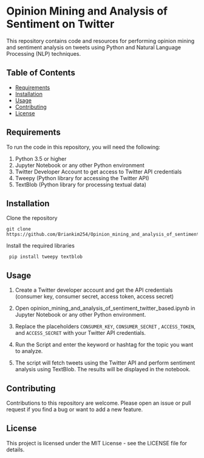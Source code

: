 # Opinion Mining and Analysis of Sentiment on Twitter
This repository contains code and resources for performing opinion mining and sentiment analysis on tweets using Python and Natural Language Processing (NLP) techniques.

## Table of Contents
- [Requirements](https://github.com/Briankim254/Opinion_mining_and_analysis_of_sentiment_twitter_based/new/master?readme=1#requirements)
- [Installation](https://github.com/Briankim254/Opinion_mining_and_analysis_of_sentiment_twitter_based/new/master?readme=1#installation)
- [Usage](https://github.com/Briankim254/Opinion_mining_and_analysis_of_sentiment_twitter_based/new/master?readme=1#usage)
- [Contributing](https://github.com/Briankim254/Opinion_mining_and_analysis_of_sentiment_twitter_based/new/master?readme=1#contributing)
- [License](https://github.com/Briankim254/Opinion_mining_and_analysis_of_sentiment_twitter_based/new/master?readme=1#license)
## Requirements
To run the code in this repository, you will need the following:

1. Python 3.5 or higher
2. Jupyter Notebook or any other Python environment
3. Twitter Developer Account to get access to Twitter API credentials
4. Tweepy (Python library for accessing the Twitter API)
5. TextBlob (Python library for processing textual data)

## Installation
Clone the repository
```
git clone https://github.com/Briankim254/Opinion_mining_and_analysis_of_sentiment_twitter_based.git
```
Install the required libraries
```
 pip install tweepy textblob
  ```
## Usage
1. Create a Twitter developer account and get the API credentials (consumer key, consumer secret, access token, access secret)

2. Open opinion_mining_and_analysis_of_sentiment_twitter_based.ipynb in Jupyter Notebook or any other Python environment.

3. Replace the placeholders `CONSUMER_KEY`, `CONSUMER_SECRET` , `ACCESS_TOKEN`, and `ACCESS_SECRET` with your Twitter API credentials.

4. Run the Script and enter the keyword or hashtag for the topic you want to analyze.

5. The script will fetch tweets using the Twitter API and perform sentiment analysis using TextBlob. The results will be displayed in the notebook.

## Contributing
Contributions to this repository are welcome. Please open an issue or pull request if you find a bug or want to add a new feature.

## License
This project is licensed under the MIT License - see the LICENSE file for details.
